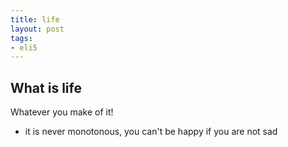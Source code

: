 ```yaml
---
title: life
layout: post
tags:
- eli5
---
```


## What is life

Whatever you make of it!

- it is never monotonous, you can't be happy if you are not sad

